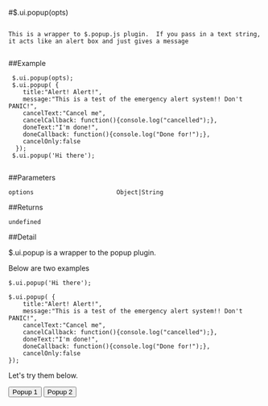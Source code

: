 #$.ui.popup(opts)

```

This is a wrapper to $.popup.js plugin.  If you pass in a text string, it acts like an alert box and just gives a message
 
```

##Example

```
 $.ui.popup(opts);
 $.ui.popup( {
    title:"Alert! Alert!",
    message:"This is a test of the emergency alert system!! Don't PANIC!",
    cancelText:"Cancel me",
    cancelCallback: function(){console.log("cancelled");},
    doneText:"I'm done!",
    doneCallback: function(){console.log("Done for!");},
    cancelOnly:false
  });
 $.ui.popup('Hi there');
 
```


##Parameters

```
options                       Object|String

```

##Returns

```
undefined
```

##Detail

$.ui.popup is a wrapper to the popup plugin.

Below are two examples

```
$.ui.popup('Hi there');

$.ui.popup( {
    title:"Alert! Alert!",
    message:"This is a test of the emergency alert system!! Don't PANIC!",
    cancelText:"Cancel me",
    cancelCallback: function(){console.log("cancelled");},
    doneText:"I'm done!",
    doneCallback: function(){console.log("Done for!");},
    cancelOnly:false
});
```


Let's try them below.


<script>
function popup1(){
$.ui.popup('Hi there');

}

function popup2(){
$.ui.popup( {
    title:"Alert! Alert!",
    message:"This is a test of the emergency alert system!! Don't PANIC!",
    cancelText:"Cancel me",
    cancelCallback: function(){console.log("cancelled");},
    doneText:"I'm done!",
    doneCallback: function(){console.log("Done for!");},
    cancelOnly:false
});
}
</script>

<input type="button" value="Popup 1" onclick="popup1()">

<input type="button" value="Popup 2" onclick="popup2()">